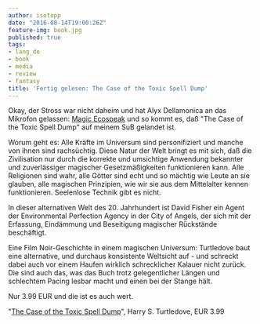 ```yaml
---
author: isotopp
date: "2016-08-14T19:00:26Z"
feature-img: book.jpg
published: true
tags:
- lang_de
- book
- media
- review
- fantasy
title: 'Fertig gelesen: The Case of the Toxic Spell Dump'
---
```

Okay, der Stross war nicht daheim und hat Alyx Dellamonica an das Mikrofon gelassen:
[Magic Ecospeak](http://www.antipope.org/feorag/testbed/2015/11/magic-ecospeak-and-genre-distinctions.html) und so kommt es, daß "The Case of the Toxic Spell Dump" auf meinem SuB gelandet ist.

Worum geht es: Alle Kräfte im Universum sind personifiziert und manche von ihnen sind rachsüchtig. Diese Natur der Welt bringt es mit sich, daß die Zivilisation nur durch die korrekte und umsichtige Anwendung bekannter und zuverlässiger magischer Gesetzmäßigkeiten funktionieren kann. Alle Religionen sind wahr, alle Götter sind echt und so mächtig wie Leute an sie glauben, alle magischen Prinzipien, wie wir sie aus dem Mittelalter kennen funktionieren. Seelenlose Technik gibt es nicht.

In dieser alternativen Welt des 20. Jahrhundert ist David Fisher ein Agent der Environmental Perfection Agency in der City of Angels, der sich mit der Erfassung, Eindämmung und Beseitigung magischer Rückstände beschäftigt.

Eine Film Noir-Geschichte in einem magischen Universum: Turtledove baut eine alternative, und durchaus konsistente Weltsicht auf - und schreckt dabei auch vor einem Haufen wirklich schrecklicher Kalauer nicht zurück. Die sind auch das, was das Buch trotz gelegentlicher Längen und schlechtem Pacing lesbar macht und einen bei der Stange hält.

Nur 3.99 EUR und die ist es auch wert.

"[The Case of the Toxic Spell Dump](https://www.amazon.de/dp/B00E9HR2EC)", Harry S. Turtledove, EUR 3.99

